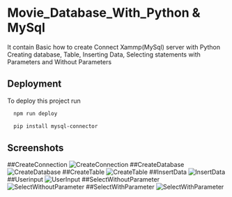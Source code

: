 
# Movie_Database_With_Python & MySql

It contain Basic how to create Connect Xammp(MySql) server with Python
Creating database, Table, Inserting Data, Selecting statements with Parameters and Without Parameters






## Deployment

To deploy this project run

```bash
  npm run deploy
```


```bash
  pip install mysql-connector
```

## Screenshots

##CreateConnection
![CreateConnection](https://user-images.githubusercontent.com/61588577/143984430-9ec9aa33-7922-47d7-9361-75b55cf92b4f.PNG)
##CreateDatabase
![CreateDatabase](https://user-images.githubusercontent.com/61588577/143984476-5065a032-fb40-4e20-8ea9-4c5f4ca81a13.PNG)
##CreateTable
![CreateTable](https://user-images.githubusercontent.com/61588577/143984503-8b700999-3aaa-40dc-81c3-487d684b7d4c.PNG)
##InsertData
![InsertData](https://user-images.githubusercontent.com/61588577/143984544-f41cbd50-0848-4c81-a0bd-392e1617cae7.PNG)
##Userinput
![UserInput](https://user-images.githubusercontent.com/61588577/143993990-09a0d2b3-8956-40af-ade7-3f45bc96a48d.PNG)
##SelectWithoutParameter
![SelectWithoutParameter](https://user-images.githubusercontent.com/61588577/143984602-2b2b12e7-1474-4cd4-b8c5-450951a4cf55.PNG)
##SelectWithParameter
![SelectWithParameter](https://user-images.githubusercontent.com/61588577/143984626-844ed04d-8087-4fc5-88a9-1f7f300c694a.PNG)

